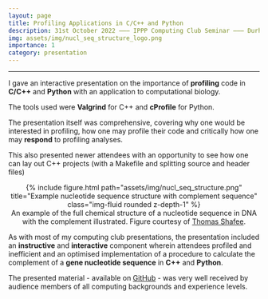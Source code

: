 ```yaml
---
layout: page
title: Profiling Applications in C/C++ and Python
description: 31st October 2022 ––– IPPP Computing Club Seminar ––– Durham University
img: assets/img/nucl_seq_structure_logo.png
importance: 1
category: presentation
---
```


---
I gave an interactive presentation on the importance of **profiling** code in **C/C++** and **Python** with an application to computational biology.

The tools used were **Valgrind** for C++ and **cProfile** for Python.

The presentation itself was comprehensive, covering why one would be interested in profiling, how one may profile their code and critically how one may **respond** to profiling analyses.

This also presented newer attendees with an opportunity to see how one can lay out C++ projects (with a Makefile and splitting source and header files)

<center>
    <div class="row">
        <div class="col-sm mt-3 mt-md-0">
            {% include figure.html path="assets/img/nucl_seq_structure.png" title="Example nucleotide sequence structure with complement sequence" class="img-fluid rounded z-depth-1" %}
        </div>
    </div>
<div class="caption">
    An example of the full chemical structure of a nucleotide sequence in DNA with the complement illustrated. Figure courtesy of <a href="https://commons.wikimedia.org/wiki/File:DNA-structuur.png">Thomas Shafee</a>.
</div>
</center>

As with most of my computing club presentations, the presentation included an **instructive** and **interactive** component wherein attendees profiled and inefficient and an optimised implementation of a procedure to calculate the complement of a **gene nucleotide sequence** in **C++** and **Python**.

The presented material - available on [GitHub](https://github.com/Hitham2496/profiling-presentation) - was very well received by audience members of all computing backgrounds and experience levels.

